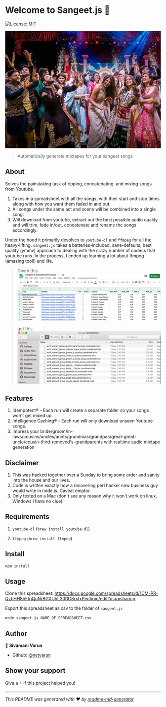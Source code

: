 # Welcome to Sangeet.js 👋
[![License: MIT](https://img.shields.io/badge/License-MIT-yellow.svg)](#)

![Sangeet Mixtapes](sangeet_image.jpg)
> Automatically generate mixtapes for your sangeet songs

## About
Solves the painstaking task of ripping, concatenating, and mixing songs from Youtube.

1. Takes in a spreadsheet with all the songs, with their start and stop times along with how you want them faded in and
out.
2. All songs under the same act and scene will be combined into a single song.
3. Will download from youtube, extract out the best possible audio quality and will trim, fade in/out, concatenate and
rename the songs accordingly.

Under the hood it primarily devolves to `youtube-dl` and `ffmpeg` for all the heavy-lifting. `sangeet.js` takes a
batteries-included, sane-defaults, best quality (ymmv) approach to dealing with the crazy number of codecs that youtube
runs.
In the process, I ended up learning a lot about ffmpeg (amazing tool!) and life.

> Given this 
![Spreadsheet](spreadsheet.png)

> get this
![Files](files.png)

## Features
1. Idempotent® - Each run will create a separate folder so your songs won't get mixed up.
2. Intelligence Caching® - Each run will only download unseen Youtube songs.
3. Impress your
bride/groom/in-laws/cousins/uncles/aunts/grandmas/grandpas/great-great-uncle/cousin-third-removed's-grandparents with
realtime audio mixtape generation

## Disclaimer
1. This was hacked together over a Sunday to bring some order and sanity into the house and our lives. 
2. Code is written exactly how a recovering perl hacker now business guy would write in node.js. Caveat emptor.
3. Only tested on a Mac (don't see any reason why it won't work on linux. Windows I have no clue)

## Requirements

1. `youtube-dl` (`brew install youtube-dl`)

2. `ffmpeg` (`brew install ffmpeg`)

## Install

```sh
npm install
```

## Usage

Clone this spreadsheet:
https://docs.google.com/spreadsheets/d/1CM-PR-QzbHH8hFtqQuNrBGXUhL30l1G8rxtxPedhqic/edit?usp=sharing

Export this spreadsheet as csv to the folder of `sangeet.js`

```sh
node sangeet.js NAME_OF_SPREADSHEET.csv
```

## Author

👤 **Sivamani Varun**

* Github: [@netvarun](https://github.com/netvarun)

## Show your support

Give a ⭐️ if this project helped you!


***
_This README was generated with ❤️ by [readme-md-generator](https://github.com/kefranabg/readme-md-generator)_
